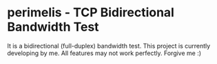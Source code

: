 # perimelis - TCP Bidirectional Bandwidth Test

It is a bidirectional (full-duplex) bandwidth test. This project is currently developing by me. 
All features may not work perfectly. Forgive me :)
